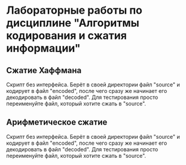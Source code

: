 # Лабораторные работы по дисциплине "Алгоритмы кодирования и сжатия информации"

## Сжатие Хаффмана

Скрипт без интерфейса. Берёт в своей директории файл "source" и кодирует в файл "encoded", после чего сразу же начинает его декодировать в файл "decoded". Для тестирования просто переименуйте файл, который хотите сжать в "source".

## Арифметическое сжатие

Скрипт без интерфейса. Берёт в своей директории файл "source" и кодирует в файл "encoded", после чего сразу же начинает его декодировать в файл "decoded". Для тестирования просто переименуйте файл, который хотите сжать в "source".